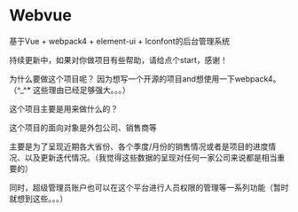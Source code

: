 # Webvue
基于Vue + webpack4 + element-ui + Iconfont的后台管理系统

持续更新中，如果对你做项目有些帮助，请给点个start，感谢！


为什么要做这个项目呢？
因为想写一个开源的项目and想使用一下webpack4。（^_^* 这些理由已经足够强大。。。）

这个项目主要是用来做什么的？

这个项目的面向对象是外包公司、销售商等

主要是为了呈现近期各大省份、各个季度/月份的销售情况或者是项目的进度情况、以及更新迭代情况。（我觉得这些数据的呈现对任何一家公司来说都是相当重要的）

同时，超级管理员账户也可以在这个平台进行人员权限的管理等一系列功能（暂时就想到这些。。。）
